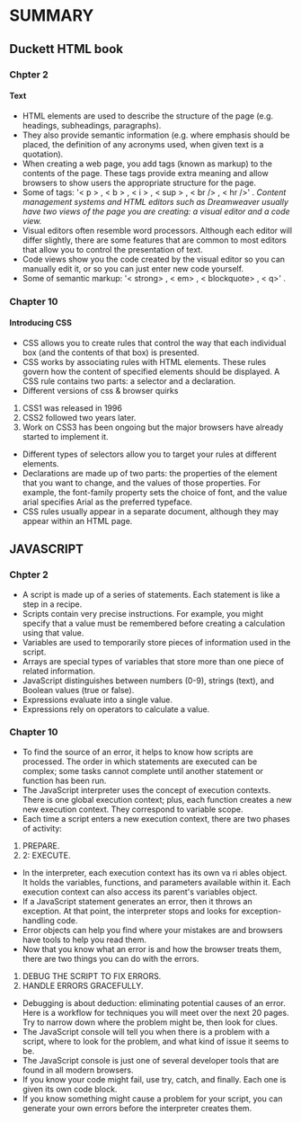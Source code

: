 # SUMMARY #
## Duckett HTML book ##

### Chpter 2 ###
#### Text ####
- HTML elements are used to describe the structure of the page (e.g. headings, subheadings, paragraphs).
- They also provide semantic information (e.g. where emphasis should be placed, the definition of any acronyms used, when given text is a quotation).
- When creating a web page, you add tags (known as markup) to the contents of the page. These tags provide extra meaning and allow browsers to show users the appropriate structure for the page.
- Some of tags: '< p > , < b > , < i > , < sup > , < br /> , < hr />'  .
*Content management systems and HTML editors such as Dreamweaver usually have two views of the page you are creating: a visual editor and a code view.*
 - Visual editors often resemble word processors. Although each editor will differ slightly, there are some features that are common to most editors that allow you to control the presentation of text.
- Code views show you the code created by the visual editor so you can manually edit it, or so you can just enter new code yourself. 
- Some of semantic markup: '< strong> , < em> , < blockquote> , < q>' .


### Chapter 10 ###
#### Introducing CSS ####
- CSS allows you to create rules that control the way that each individual box (and the contents of that box) is presented.
- CSS works by associating rules with HTML elements. These rules govern how the content of specified elements should be displayed. A CSS rule contains two parts: a selector and a declaration.
- Different versions of css & browser quirks
1. CSS1 was released in 1996 
2. CSS2 followed two years later.
3. Work on CSS3 has been ongoing but the major browsers have already started to implement it.
- Different types of selectors allow you to target your rules at different elements.
- Declarations are made up of two parts: the properties  of the element that you want to change, and the values of those properties. For example, the font-family property sets the choice of font, and the value arial specifies Arial as the preferred typeface.
- CSS rules usually appear in a separate document, although they may appear within an HTML page.


 
## JAVASCRIPT ##

### Chpter 2 ###
- A script is made up of a series of statements. Each statement is like a step in a recipe. 
- Scripts contain very precise instructions. For example, 
you might specify that a value must be remembered before creating a calculation using that value. 
- Variables are used to temporarily store pieces of information used in the script. 
- Arrays are special types of variables that store more than one piece of related information. 
- JavaScript distinguishes between numbers (0-9), 
strings (text), and Boolean values (true or false). 
- Expressions evaluate into a single value.
- Expressions rely on operators to calculate a value. 

### Chapter 10 ###
- To find the source of an error, it helps to know how scripts are processed. The order in which statements are executed can be complex; some tasks cannot complete until another statement or function has been run.
- The JavaScript interpreter uses the concept of execution contexts. There is one global execution context; plus, each function creates a new new execution context. They correspond to variable scope.
- Each time a script enters a new execution context, there are two phases of activity: 
1. PREPARE.
2. 2: EXECUTE.
- In the interpreter, each execution context has its own va ri ables object. It holds the variables, functions, and parameters available within it. Each execution context can also access its parent's variables object.
- If a JavaScript statement generates an error, then it throws an exception. At that point, the interpreter stops and looks for exception-handling code. 
- Error objects can help you find where your mistakes are and browsers have tools to help you read them.
- Now that you know what an error is and how the browser treats them, there are two things you can do with the errors. 
1. DEBUG THE SCRIPT TO FIX ERRORS.
2. HANDLE ERRORS GRACEFULLY.
- Debugging is about deduction: eliminating potential causes of an error. Here is a workflow for techniques you will meet over the next 20 pages. Try to narrow down where the problem might be, then look for clues. 
- The JavaScript console will tell you when there is a problem with a script, where to look for the problem, and what kind of issue it seems to be. 
- The JavaScript console is just one of several developer tools that are found in all modern browsers. 
- If you know your code might fail, use try, catch, and finally. Each one is given its own code block. 
- If you know something might cause a problem for your script, you can generate your own errors before the interpreter creates them.

